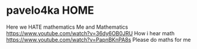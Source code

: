 # pavelo4ka HOME
Here we HATE mathematics 
Me and Mathematics https://www.youtube.com/watch?v=36dy6OB0JRU
How i hear math https://www.youtube.com/watch?v=PapnBKnPA8s
Please do maths for me
